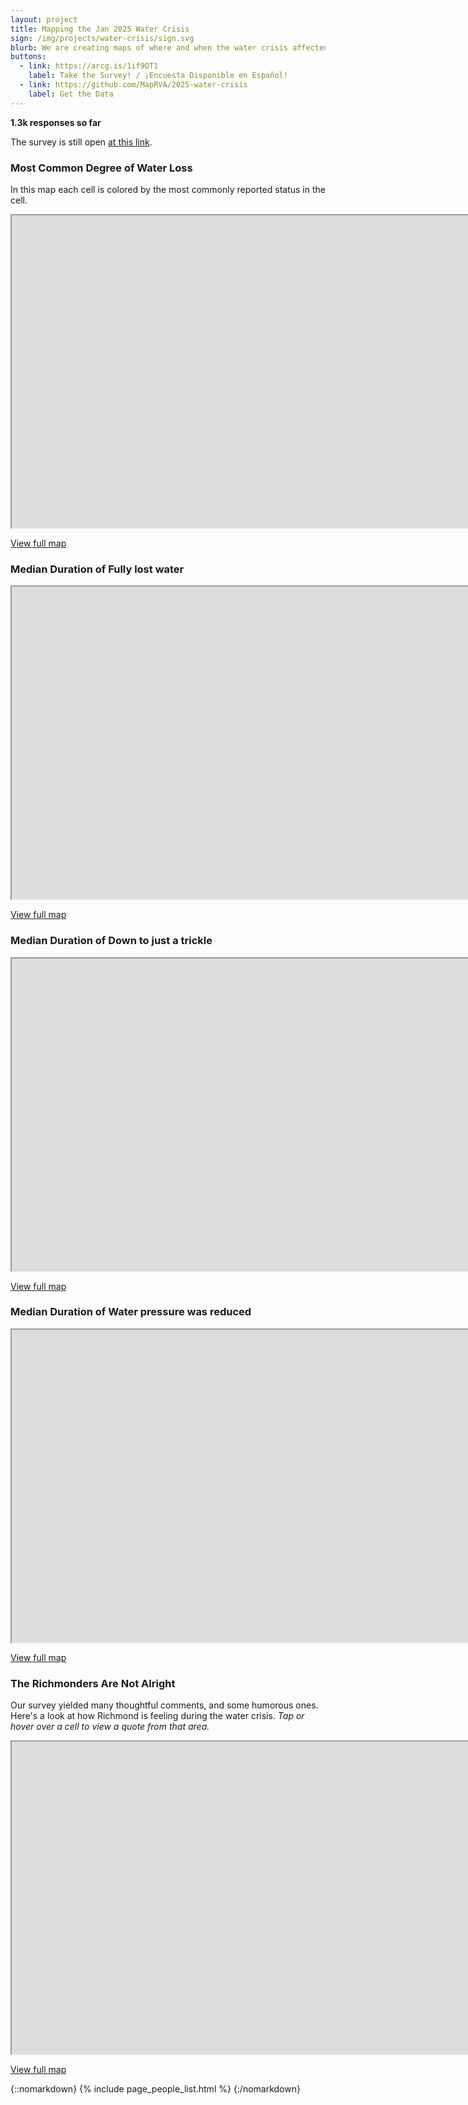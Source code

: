 ```yaml
---
layout: project
title: Mapping the Jan 2025 Water Crisis
sign: /img/projects/water-crisis/sign.svg
blurb: We are creating maps of where and when the water crisis affected Richmonders.
buttons:
  - link: https://arcg.is/1if9OT1
    label: Take the Survey! / ¡Encuesta Disponible en Español!
  - link: https://github.com/MapRVA/2025-water-crisis
    label: Get the Data
---
```


<b id="meta">1.3k responses so far</b>

The survey is still open [at this link](https://arcg.is/1if9O).

### Most Common Degree of Water Loss

In this map each cell is colored by the most commonly reported status in the cell.

<iframe
  width="10000"
  height="500"
  src="https://overpass-ultra.us/#map&query=url:https://maprva.github.io/2025-water-crisis/mode_severity.ultra">
</iframe>

[View full map](https://overpass-ultra.us/#map&query=url:https://maprva.github.io/2025-water-crisis/mode_severity.ultra)

### Median Duration of Fully lost water
<iframe
  width="10000"
  height="500"
  src="https://overpass-ultra.us/#map&query=url:https://maprva.github.io/2025-water-crisis/sev1_median_duration.ultra">
</iframe>

[View full map](https://overpass-ultra.us/#map&query=url:https://maprva.github.io/2025-water-crisis/sev1_median_duration.ultra)

### Median Duration of Down to just a trickle

<iframe
  width="10000"
  height="500"
  src="https://overpass-ultra.us/#map&query=url:https://maprva.github.io/2025-water-crisis/sev2_median_duration.ultra">
</iframe>

[View full map](https://overpass-ultra.us/#map&query=url:https://maprva.github.io/2025-water-crisis/sev2_median_duration.ultra)

### Median Duration of Water pressure was reduced

<iframe
  width="10000"
  height="500"
  src="https://overpass-ultra.us/#map&query=url:https://maprva.github.io/2025-water-crisis/sev3_median_duration.ultra">
</iframe>

[View full map](https://overpass-ultra.us/#map&query=url:https://maprva.github.io/2025-water-crisis/sev3_median_duration.ultra)

### The Richmonders Are Not Alright

Our survey yielded many thoughtful comments, and some humorous ones. Here's a look at how Richmond is feeling during the water crisis. _Tap or hover over a cell to view a quote from that area._

<iframe
  width="10000"
  height="500"
  src="https://overpass-ultra.us/#map&query=url:https://maprva.github.io/2025-water-crisis/selected_notes.ultra">
</iframe>

[View full map](https://overpass-ultra.us/#map&query=url:https://maprva.github.io/2025-water-crisis/selected_notes.ultra)

{::nomarkdown}
{% include page_people_list.html %}
{:/nomarkdown}

